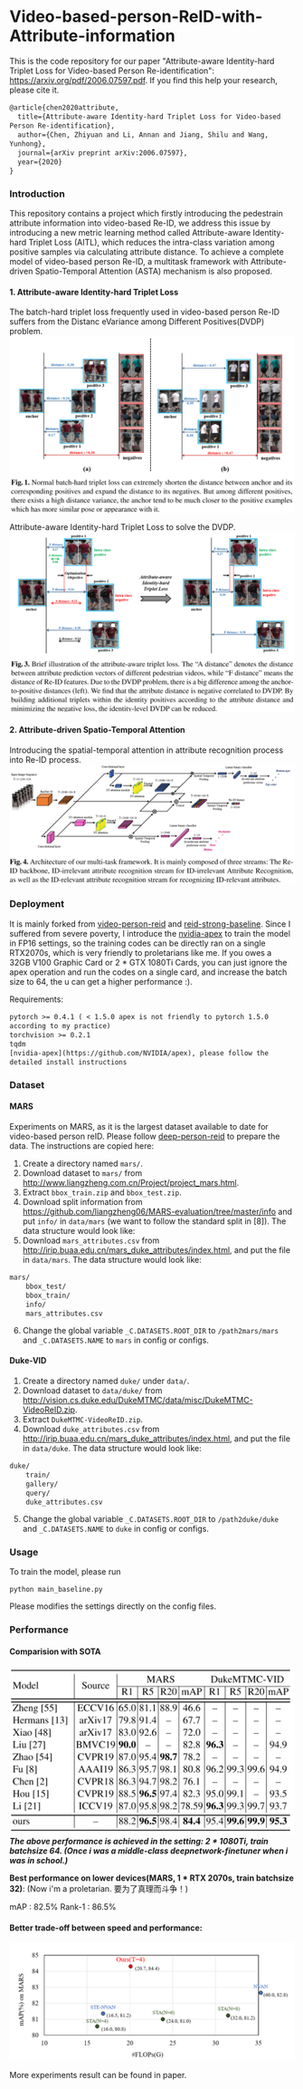 # Video-based-person-ReID-with-Attribute-information

This is the code repository for our paper "Attribute-aware Identity-hard Triplet Loss for Video-based Person Re-identification": https://arxiv.org/pdf/2006.07597.pdf.
If you find this help your research, please cite it.
```
@article{chen2020attribute,
  title={Attribute-aware Identity-hard Triplet Loss for Video-based Person Re-identification},
  author={Chen, Zhiyuan and Li, Annan and Jiang, Shilu and Wang, Yunhong},
  journal={arXiv preprint arXiv:2006.07597},
  year={2020}
}
```

### Introduction
This repository contains a project which firstly introducing the pedestrain attribute information into video-based Re-ID, we address this issue by introducing a new metric learning method called Attribute-aware Identity-hard Triplet Loss (AITL), which reduces the intra-class variation among positive samples via calculating attribute distance. To achieve a complete model of video-based person Re-ID, a multitask framework with Attribute-driven Spatio-Temporal Attention (ASTA) mechanism is also proposed. 
#### 1. Attribute-aware Identity-hard Triplet Loss 
The batch-hard triplet loss frequently used in video-based person Re-ID suffers from the Distanc eVariance among Different Positives(DVDP) problem.
![DVDP](./display_images/pic.png)

Attribute-aware Identity-hard Triplet Loss to solve the DVDP.
![AITL](./display_images/pic2.png)

#### 2. Attribute-driven Spatio-Temporal Attention 
Introducing the spatial-temporal attention in attribute recognition process into Re-ID process.
![ASTA](./display_images/pic1.png)

### Deployment
It is mainly forked from [video-person-reid](https://github.com/jiyanggao/Video-Person-ReID) and [reid-strong-baseline](https://github.com/michuanhaohao/reid-strong-baseline). Since I suffered from severe poverty, I introduce the [nvidia-apex](https://github.com/NVIDIA/apex) to train the model in FP16 settings, so the training codes can be directly ran on a single RTX2070s, which is very friendly to proletarians like me. 
If you owes a 32GB V100 Graphic Card or 2 * GTX 1080Ti Cards, you can just ignore the apex operation and run the codes on a single card, and increase the batch size to 64, the u can get a higher performance :).

Requirements:
```
pytorch >= 0.4.1 ( < 1.5.0 apex is not friendly to pytorch 1.5.0 according to my practice)
torchvision >= 0.2.1
tqdm
[nvidia-apex](https://github.com/NVIDIA/apex), please follow the detailed install instructions 
```


### Dataset
#### MARS
Experiments on MARS, as it is the largest dataset available to date for video-based person reID. Please follow [deep-person-reid](https://github.com/KaiyangZhou/deep-person-reid) to prepare the data. The instructions are copied here: 

1. Create a directory named `mars/`.
2. Download dataset to `mars/` from http://www.liangzheng.com.cn/Project/project_mars.html.
3. Extract `bbox_train.zip` and `bbox_test.zip`.
4. Download split information from https://github.com/liangzheng06/MARS-evaluation/tree/master/info and put `info/` in `data/mars` (we want to follow the standard split in [8]). The data structure would look like:
5. Download `mars_attributes.csv` from http://irip.buaa.edu.cn/mars_duke_attributes/index.html, and put the file in `data/mars`. The data structure would look like:
```
mars/
    bbox_test/
    bbox_train/
    info/
    mars_attributes.csv
```
6. Change the global variable `_C.DATASETS.ROOT_DIR` to `/path2mars/mars` and `_C.DATASETS.NAME` to `mars` in config or configs.

#### Duke-VID
1. Create a directory named `duke/` under `data/`.
2. Download dataset to `data/duke/` from http://vision.cs.duke.edu/DukeMTMC/data/misc/DukeMTMC-VideoReID.zip.
3. Extract `DukeMTMC-VideoReID.zip`.
4. Download `duke_attributes.csv` from http://irip.buaa.edu.cn/mars_duke_attributes/index.html, and put the file in `data/duke`. The data structure would look like:
```
duke/
    train/
    gallery/
    query/
    duke_attributes.csv
```
5. Change the global variable `_C.DATASETS.ROOT_DIR` to `/path2duke/duke` and `_C.DATASETS.NAME` to `duke` in config or configs.

### Usage
To train the model, please run

    python main_baseline.py
 
Please modifies the settings directly on the config files.   


### Performance


#### Comparision with SOTA
![Comparision with SOTA](./display_images/pic4.png)
***The above performance is achieved in the setting: 2 * 1080Ti, train batchsize 64. (Once i was a middle-class deepnetwork-finetuner when i was in school.)***

**Best performance on lower devices(MARS, 1 * RTX 2070s, train batchsize 32)**: (Now i'm a proletarian. 要为了真理而斗争！)

mAP : 82.5%  Rank-1 : 86.5%

#### Better trade-off between speed and performance:
![Computation-performance Balance](./display_images/pic3.png)

More experiments result can be found in paper.
